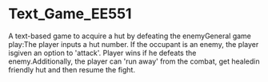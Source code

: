 # Text_Game_EE551
A text-based game to acquire a hut by defeating the enemyGeneral game play:The player inputs a hut number. If the occupant is an enemy, the player isgiven an option to 'attack'. Player wins if he defeats the enemy.Additionally, the player can 'run away' from the combat, get healedin friendly hut and then resume the fight.
